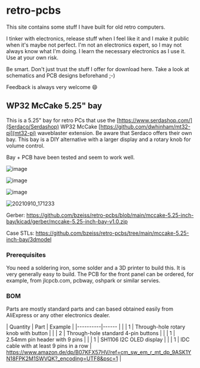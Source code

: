 # retro-pcbs
This site contains some stuff I have built for old retro computers.

I tinker with electronics, release stuff when I feel like it and I make it public when it's maybe not perfect. I'm not an electronics expert, so I may not always know what I'm doing. I learn the necessary electronics as I use it. Use at your own risk.

Be smart. Don't just trust the stuff I offer for download here. Take a look at schematics and PCB designs beforehand ;-)

Feedback is always very welcome 😄

## WP32 McCake 5.25" bay

This is a 5.25" bay for retro PCs that use the [https://www.serdashop.com/](Serdaco/Serdashop) WP32 McCake [https://github.com/dwhinham/mt32-pi](mt32-pi) waveblaster extension. Be aware that Serdaco offers their own bay. This bay is a DIY alternative with a larger display and a rotary knob for volume control.

Bay + PCB have been tested and seem to work well.

![image](https://user-images.githubusercontent.com/884834/124360159-944fea80-dc28-11eb-87fa-5ab4bda11be3.png)

![image](https://user-images.githubusercontent.com/884834/124390280-16084c80-dceb-11eb-9aac-38e4baddc9fc.png)

![image](https://user-images.githubusercontent.com/884834/124390288-26b8c280-dceb-11eb-93ac-455ed4f14fee.png)

![20210910_171233](https://user-images.githubusercontent.com/884834/132877155-81e0a804-c985-4adc-b823-88f555d96014.jpg)

Gerber: https://github.com/bzeiss/retro-pcbs/blob/main/mccake-5.25-inch-bay/kicad/gerber/mccake-5.25-inch-bay-v1.0.zip

Case STLs: https://github.com/bzeiss/retro-pcbs/tree/main/mccake-5.25-inch-bay/3dmodel

### Prerequisites

You need a soldering iron, some solder and a 3D printer to build this. It is very generally easy to build.
The PCB for the front panel can be ordered, for example, from jlcpcb.com, pcbway, oshpark or similar servies.

### BOM

Parts are mostly standard parts and can based obtained easily from AliExpress or any other electronics dealer.

| Quantity | Part                                    | Example |
|----------|------                                   | |
|     1    | Through-hole rotary knob with button    | |
|     2    | Through-hole standard 4-pin buttons     | |
|     1    | 2.54mm pin header with 9 pins           | |
|     1    | SH1106 I2C OLED display                 | |
|     1    | IDC cable with at least 9 pins in a row | https://www.amazon.de/dp/B07KFX57HV/ref=cm_sw_em_r_mt_dp_9ASK1YN18FPK2M1SWVQK?_encoding=UTF8&psc=1
|
